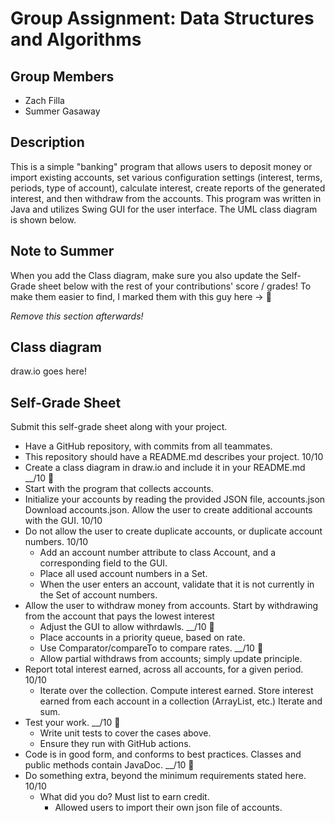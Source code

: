 # Group Assignment: Data Structures and Algorithms

## Group Members

- Zach Filla
- Summer Gasaway

## Description

This is a simple "banking" program that allows users to deposit money or import existing accounts, set various configuration settings (interest, terms, periods, type of account), calculate interest, create reports of the generated interest, and then withdraw from the accounts. This program was written in Java and utilizes Swing GUI for the user interface. The UML class diagram is shown below.

## Note to Summer

When you add the Class diagram, make sure you also update the Self-Grade sheet below with the rest of your contributions' score / grades! To make them easier to find, I marked them with this guy here -> 🔴

*Remove this section afterwards!*

## Class diagram

draw.io goes here!

## Self-Grade Sheet

Submit this self-grade sheet along with your project.

- Have a GitHub repository, with commits from all teammates.
- This repository should have a README.md describes your project. 10/10
- Create a class diagram in draw.io and include it in your README.md __/10 🔴
- Start with the program that collects accounts.
- Initialize your accounts by reading the provided JSON file, accounts.json Download accounts.json.  Allow the user to create additional accounts with the GUI. 10/10
- Do not allow the user to create duplicate accounts, or duplicate account numbers. 10/10
  - Add an account number attribute to class Account, and a corresponding field to the GUI.
  - Place all used account numbers in a Set.
  - When the user enters an account, validate that it is not currently in the Set of account numbers.
- Allow the user to withdraw money from accounts.  Start by withdrawing from the account that pays the lowest interest
  - Adjust the GUI to allow withrdawls.  __/10 🔴
  - Place accounts in a priority queue, based on rate.
  - Use Comparator/compareTo to compare rates.  __/10 🔴
  - Allow partial withdraws from accounts; simply update principle.
- Report total interest earned, across all accounts, for a given period. 10/10
  - Iterate over the collection.  Compute interest earned.  Store interest earned from each account in a collection (ArrayList, etc.)  Iterate and sum.
- Test your work. __/10 🔴
  - Write unit tests to cover the cases above.
  - Ensure they run with GitHub actions.  
- Code is in good form, and conforms to best practices.  Classes and public methods contain JavaDoc. __/10 🔴
- Do something extra, beyond the minimum requirements stated here.  10/10
  - What did you do?  Must list to earn credit.
    - Allowed users to import their own json file of accounts.
